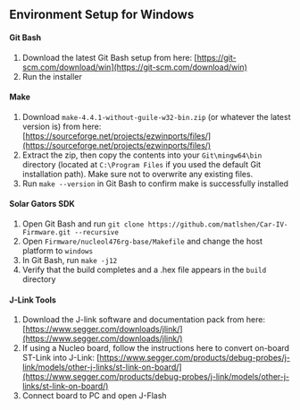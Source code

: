 ## Environment Setup for Windows
#### Git Bash
1. Download the latest Git Bash setup from here: [https://git-scm.com/download/win](https://git-scm.com/download/win)
2. Run the installer
#### Make
1. Download `make-4.4.1-without-guile-w32-bin.zip` (or whatever the latest version is) from here: [https://sourceforge.net/projects/ezwinports/files/](https://sourceforge.net/projects/ezwinports/files/)
2. Extract the zip, then copy the contents into your `Git\mingw64\bin` directory (located at `C:\Program Files` if you used the default Git installation path). Make sure not to overwrite any existing files.
3. Run `make --version` in Git Bash to confirm make is successfully installed
#### Solar Gators SDK
1. Open Git Bash and run `git clone https://github.com/matlshen/Car-IV-Firmware.git --recursive`
2. Open `Firmware/nucleol476rg-base/Makefile` and change the host platform to `windows`
3. In Git Bash, run `make -j12`
4. Verify that the build completes and a .hex file appears in the `build` directory
#### J-Link Tools
1. Download the J-link software and documentation pack from here: [https://www.segger.com/downloads/jlink/](https://www.segger.com/downloads/jlink/)
2. If using a Nucleo board, follow the instructions here to convert on-board ST-Link into J-Link: [https://www.segger.com/products/debug-probes/j-link/models/other-j-links/st-link-on-board/](https://www.segger.com/products/debug-probes/j-link/models/other-j-links/st-link-on-board/)
3. Connect board to PC and open J-Flash
